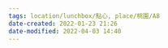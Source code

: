 ```yaml
---
tags: location/lunchbox/點心, place/桃園/A8 
date-created: 2022-01-23 21:26
date-modified: 2022-04-03 14:40
---
```


